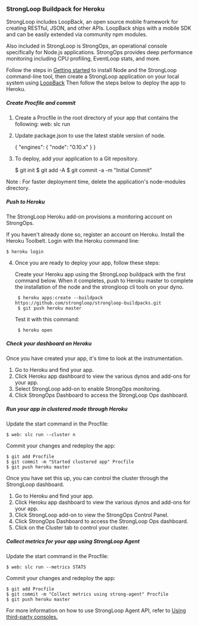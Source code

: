 ### StrongLoop Buildpack for Heroku 

StrongLoop includes LoopBack, an open source mobile framework for creating RESTful, JSON, and other APIs. LoopBack ships with a mobile SDK and can be easily extended via community npm modules.

Also included in StrongLoop is StrongOps, an operational console specifically for Node.js applications. StrongOps provides deep performance monitoring including CPU profiling, EventLoop stats, and more.

Follow the steps in <a href="http://docs.strongloop.com/display/SLC/Getting+started+with+StrongLoop+Controller">Getting started</a> to install Node and the StrongLoop command-line tool, then create a StrongLoop application on your local system using <a href="http://docs.strongloop.com/display/LB/Create+a+simple+API">LoopBack</a> 
Then follow the steps below to deploy the app to Heroku.

<h5> Create Procfile and commit </h5>

1. Create a Procfile in the root directory of your app that contains the following:  web: slc run
2. Update package.json to use the latest stable version of node. 
    
    {
        "engines": {
            "node": "0.10.x"
        }
    }

3. To deploy, add your application to a Git repository.
 
    $ git init
    $ git add -A
    $ git commit -a -m "Initial Commit"

Note : For faster deployment time, delete the application's node-modules directory.


<h5> Push to Heroku </h5>

The StrongLoop Heroku add-on provisions a monitoring account on StrongOps.

If you haven't already done so, register an account on Heroku. 
Install the Heroku Toolbelt.
Login with the Heroku command line: 

    $ heroku login

4. Once you are ready to deploy your app, follow these steps:

   Create your Heroku app using the StrongLoop buildpack with the first command below.  When it completes, push to Heroku master to complete the installation of the node and the strongloop cli tools on your dyno.

        $ heroku apps:create --buildpack https://github.com/strongloop/strongloop-buildpacks.git
        $ git push heroku master

   Test it with this command:
   
        $ heroku open

<h5> Check your dashboard on Heroku </h5>

Once you have created your app, it's time to look at the instrumentation.

1. Go to Heroku and find your app. 
2. Click Heroku app dashboard to view the various dynos and add-ons for your app. 
3. Select StrongLoop add-on to enable StrongOps monitoring. 
4. Click  StrongOps Dashboard to access the StrongLoop Ops dashboard.

<h5> Run your app in clustered mode through Heroku </h5>

Update the start command in the Procfile:

    $ web: slc run --cluster n 


Commit your changes and redeploy the app:

    $ git add Procfile
    $ git commit -m "Started clustered app" Procfile
    $ git push heroku master

Once you have set this up, you can control the cluster through the StrongLoop dashboard.

1. Go to Heroku and find your app. 
2. Click Heroku app dashboard to view the various dynos and add-ons for your app. 
3. Click StrongLoop add-on to view the StrongOps Control Panel. 
4. Click  StrongOps Dashboard to access the StrongLoop Ops dashboard.
5. Click on the Cluster tab to control your cluster. 


<h5> Collect metrics for your app using StrongLoop Agent </h5>

Update the start command in the Procfile:

    $ web: slc run --metrics STATS

Commit your changes and redeploy the app:

    $ git add Procfile
    $ git commit -m "Collect metrics using strong-agent" Procfile
    $ git push heroku master

For more information on how to use StrongLoop Agent API, refer to <a href="http://docs.strongloop.com/display/SLA/Using+third-party+consoles">Using third-party consoles.</a>





 





